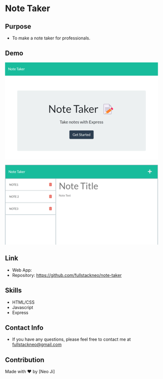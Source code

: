 # Note Taker

## Purpose

- To make a note taker for professionals.

## Demo

![image](https://github.com/fullstackneo/note-taker/blob/main/public/assets/screenshots/homepage.png)

![image](https://github.com/fullstackneo/note-taker/blob/main/public/assets/screenshots/notepage.png)

## Link

- Web App: 
- Repository: https://github.com/fullstackneo/note-taker

## Skills

- HTML/CSS
- Javascript
- Express

## Contact Info

- If you have any questions, please feel free to contact me at fullstackneo@gmail.com

## Contribution

Made with ❤️ by [Neo Ji]
